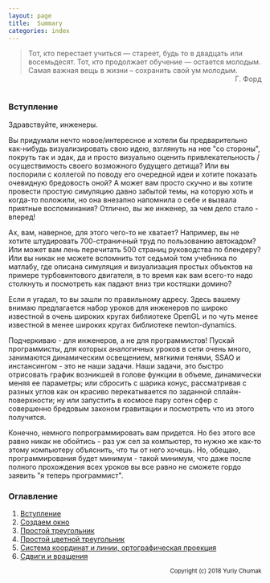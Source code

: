 ```yaml
---
layout: page
title:  Summary
categories: index
---
```

> Тот, кто перестает учиться — стареет, будь то в двадцать или восемьдесят. Тот, кто продолжает обучение — остается молодым. Самая важная вещь в жизни – сохранить свой ум молодым.
> <br/> <span style="float: right;">Г. Форд</span>
<br/>

### Вступление

Здравствуйте, инженеры.

Вы придумали нечто новое/интересное и хотели бы предварительно как-нибудь визуализировать свою идею, взглянуть на нее "со стороны", покруть так и эдак, да и просто визуально оценить привлекательность / осуществимость своего возможного будущего детища? Или вы поспорили с коллегой по поводу его очередной идеи и хотите показать очевидную бредовость оной? А может вам просто скучно и вы хотите провести простую симуляцию давно забытой темы, на которую хоть и когда-то положили, но она внезапно напомнила о себе и вызвала приятные воспоминания? Отлично, вы же инженер, за чем дело стало - вперед!

Ах, вам, наверное, для этого чего-то не хватает? Например, вы не хотите штудировать 700-страничный труд по пользованию автокадом? Или может вам лень перечитать 500 страниц руководства по блендеру? Или вы никак не можете вспомнить тот седьмой том учебника по матлабу, где описана симуляция и визуализация простых объектов на примере турбовинтового двигателя, в то время как вам всего-то надо столкнуть и посмотреть как падают вниз три костяшки домино?

Если я угадал, то вы зашли по правильному адресу. Здесь вашему внимаю предлагается набор уроков для инженеров по широко известной в очень широких кругах библиотеке OpenGL и по чуть менее известной в менее широких кругах библиотеке newton-dynamics.

Подчеркиваю - для инженеров, а не для программистов! Пускай программисты, для которых аналогичных уроков в сети очень много, занимаются динамическим освещением, мягкими тенями, SSAO и инстансингом - это не наши задачи. Наши задачи, это быстро отрисовать график возникшей в голове функции в объеме, динамически меняя ее параметры; или сбросить с шарика конус, рассматривая с разных углов как он красиво перекатывается по заданной сплайн-поверхности; ну или запустить в космосе пару сотен сфер с совершенно бредовым законом гравитации и посмотреть что из этого получится.

Конечно, немного попрограммировать вам придется. Но без этого все равно никак не обойтись - раз уж сел за компьютер, то нужно же как-то этому компьютеру объяснить, что ты от него хочешь. Но, обещаю, программирования будет минимум - такой минимум, что даже после полного прохождения всех уроков вы все
равно не сможете гордо заявить "я теперь программист".


### Оглавление

1. [Вступление](?ru/introduction)
1. [Создаем окно](?ru/create-window)
1. [Простой треугольник](?ru/simple-triangle)
1. [Простой цветной треугольник](?ru/simple-colored-triangle)
1. [Система координат и линии, ортографическая проекция](?ru/coordinate-system)
1. [Сдвиги и вращения](?ru/transformations)

<small style="float: right">Copyright (c) 2018 Yuriy Chumak</small>
